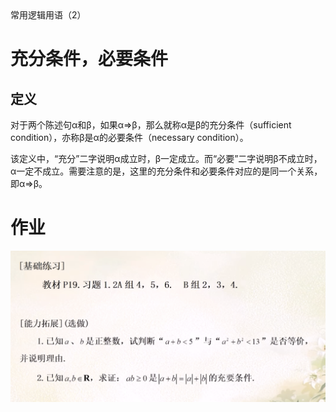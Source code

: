 <section id="title">常用逻辑用语（2）</section>

# 充分条件，必要条件

## 定义

对于两个陈述句α和β，如果α⇒β，那么就称α是β的充分条件（sufficient condition），亦称β是α的必要条件（necessary condition）。

该定义中，“充分”二字说明α成立时，β一定成立。而“必要”二字说明β不成立时，α一定不成立。需要注意的是，这里的充分条件和必要条件对应的是同一个关系，即α⇒β。



# 作业

![homework](homework.png)